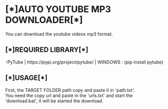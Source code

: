 <h1>[*]AUTO YOUTUBE MP3 DOWNLOADER[*]</h1>

<p>You can download the youtube videos mp3 format.</p>

<h2>[*]REQUIRED LIBRARY[*]</h2>
-PyTube  |  https://pypi.org/project/pytube/  |  WINDOWS : (pip install pytube)

<h2>[*]USAGE[*]</h2>
First, the TARGET FOLDER path copy and paste it in 'path.txt'.<br>
You need the copy url and paste in the 'urls.txt' and start the 'download.bat', it will be started the download.

